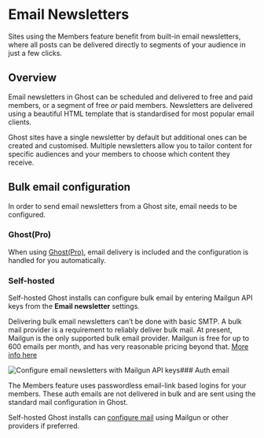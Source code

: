 # Email Newsletters

Sites using the Members feature benefit from built-in email newsletters, where all posts can be delivered directly to segments of your audience in just a few clicks.

## Overview

Email newsletters in Ghost can be scheduled and delivered to free and paid members, or a segment of free *or* paid members. Newsletters are delivered using a beautiful HTML template that is standardised for most popular email clients.

Ghost sites have a single newsletter by default but additional ones can be created and customised. Multiple newsletters allow you to tailor content for specific audiences and your members to choose which content they receive.

## Bulk email configuration

In order to send email newsletters from a Ghost site, email needs to be configured.

### Ghost(Pro)

When using [Ghost(Pro)](https://ghost.org/pricing/), email delivery is included and the configuration is handled for you automatically.

### Self-hosted

Self-hosted Ghost installs can configure bulk email by entering Mailgun API keys from the **Email newsletter** settings.

Delivering bulk email newsletters can’t be done with basic SMTP. A bulk mail provider is a requirement to reliably deliver bulk mail. At present, Mailgun is the only supported bulk email provider. Mailgun is free for up to 600 emails per month, and has very reasonable pricing beyond that. [More info here](https://ghost.org/docs/faq/mailgun-newsletters/)

![Configure email newsletters with Mailgun API keys](https://ghost.org/images/docs/members/configure-email-mailgun_huadcebd46ebc845ccc560c91272939bbb_16705_1770x0_resize_q100_h2_box_3.webp)### Auth email

The Members feature uses passwordless email-link based logins for your members. These auth emails are not delivered in bulk and are sent using the standard mail configuration in Ghost.

Self-hosted Ghost installs can [configure mail](https://ghost.org/docs/config/#mail) using Mailgun or other providers if preferred.
